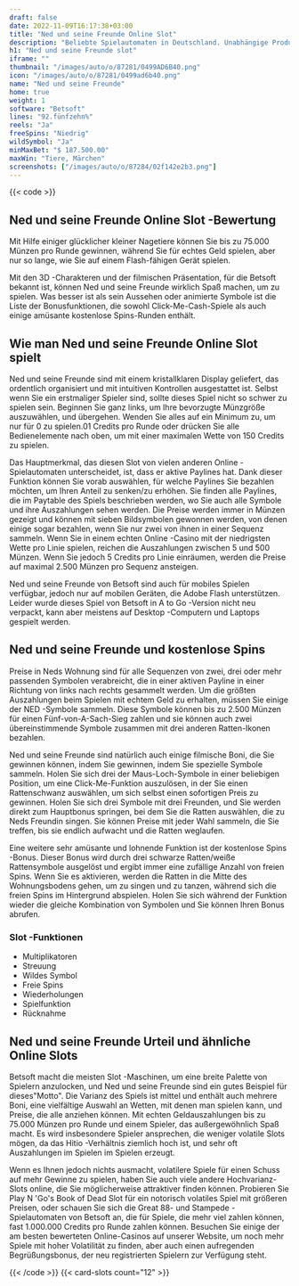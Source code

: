```yaml
---
draft: false
date: 2022-11-09T16:17:38+03:00
title: "Ned und seine Freunde Online Slot"
description: "Beliebte Spielautomaten in Deutschland. Unabhängige Produktbewertungen und exklusive Anmeldeangebote. Jetzt spielen!"
h1: "Ned und seine Freunde slot"
iframe: ""
thumbnail: "/images/auto/o/87281/0499AD6B40.png"
icon: "/images/auto/o/87281/0499ad6b40.png"
name: "Ned und seine Freunde"
home: true
weight: 1
software: "Betsoft"
lines: "92.fünfzehn%"
reels: "Ja"
freeSpins: "Niedrig"
wildSymbol: "Ja"
minMaxBet: "$ 187.500.00"
maxWin: "Tiere, Märchen"
screenshots: ["/images/auto/o/87284/02f142e2b3.png"]
---
```


{{< code >}}<h2>Ned und seine Freunde Online Slot -Bewertung</h2><p>Mit Hilfe einiger glücklicher kleiner Nagetiere können Sie bis zu 75.000 Münzen pro Runde gewinnen, während Sie für echtes Geld spielen, aber nur so lange, wie Sie auf einem Flash-fähigen Gerät spielen.</p><p>Mit den 3D -Charakteren und der filmischen Präsentation, für die Betsoft bekannt ist, können Ned und seine Freunde wirklich Spaß machen, um zu spielen. Was besser ist als sein Aussehen oder animierte Symbole ist die Liste der Bonusfunktionen, die sowohl Click-Me-Cash-Spiele als auch einige amüsante kostenlose Spins-Runden enthält.</p><h2>Wie man Ned und seine Freunde Online Slot spielt</h2><p>Ned und seine Freunde sind mit einem kristallklaren Display geliefert, das ordentlich organisiert und mit intuitiven Kontrollen ausgestattet ist. Selbst wenn Sie ein erstmaliger Spieler sind, sollte dieses Spiel nicht so schwer zu spielen sein. Beginnen Sie ganz links, um Ihre bevorzugte Münzgröße auszuwählen, und übergehen. Wenden Sie alles auf ein Minimum zu, um nur für 0 zu spielen.01 Credits pro Runde oder drücken Sie alle Bedienelemente nach oben, um mit einer maximalen Wette von 150 Credits zu spielen.</p><p>Das Hauptmerkmal, das diesen Slot von vielen anderen Online -Spielautomaten unterscheidet, ist, dass er aktive Paylines hat. Dank dieser Funktion können Sie vorab auswählen, für welche Paylines Sie bezahlen möchten, um Ihren Anteil zu senken/zu erhöhen. Sie finden alle Paylines, die im Paytable des Spiels beschrieben werden, wo Sie auch alle Symbole und ihre Auszahlungen sehen werden. Die Preise werden immer in Münzen gezeigt und können mit sieben Bildsymbolen gewonnen werden, von denen einige sogar bezahlen, wenn Sie nur zwei von ihnen in einer Sequenz sammeln. Wenn Sie in einem echten Online -Casino mit der niedrigsten Wette pro Linie spielen, reichen die Auszahlungen zwischen 5 und 500 Münzen. Wenn Sie jedoch 5 Credits pro Linie einräumen, werden die Preise auf maximal 2.500 Münzen pro Sequenz ansteigen.</p><p>Ned und seine Freunde von Betsoft sind auch für mobiles Spielen verfügbar, jedoch nur auf mobilen Geräten, die Adobe Flash unterstützen. Leider wurde dieses Spiel von Betsoft in A to Go -Version nicht neu verpackt, kann aber meistens auf Desktop -Computern und Laptops gespielt werden.</p><h2>Ned und seine Freunde und kostenlose Spins</h2><p>Preise in Neds Wohnung sind für alle Sequenzen von zwei, drei oder mehr passenden Symbolen verabreicht, die in einer aktiven Payline in einer Richtung von links nach rechts gesammelt werden. Um die größten Auszahlungen beim Spielen mit echtem Geld zu erhalten, müssen Sie einige der NED -Symbole sammeln. Diese Symbole können bis zu 2.500 Münzen für einen Fünf-von-A-Sach-Sieg zahlen und sie können auch zwei übereinstimmende Symbole zusammen mit drei anderen Ratten-Ikonen bezahlen.</p><p>Ned und seine Freunde sind natürlich auch einige filmische Boni, die Sie gewinnen können, indem Sie gewinnen, indem Sie spezielle Symbole sammeln. Holen Sie sich drei der Maus-Loch-Symbole in einer beliebigen Position, um eine Click-Me-Funktion auszulösen, in der Sie einen Rattenschwanz auswählen, um sich selbst einen sofortigen Preis zu gewinnen.  Holen Sie sich drei Symbole mit drei Freunden, und Sie werden direkt zum Hauptbonus springen, bei dem Sie die Ratten auswählen, die zu Neds Freundin singen. Sie können Preise mit jeder Wahl sammeln, die Sie treffen, bis sie endlich aufwacht und die Ratten weglaufen.</p><p>Eine weitere sehr amüsante und lohnende Funktion ist der kostenlose Spins -Bonus. Dieser Bonus wird durch drei schwarze Ratten/weiße Rattensymbole ausgelöst und ergibt immer eine zufällige Anzahl von freien Spins. Wenn Sie es aktivieren, werden die Ratten in die Mitte des Wohnungsbodens gehen, um zu singen und zu tanzen, während sich die freien Spins im Hintergrund abspielen. Holen Sie sich während der Funktion wieder die gleiche Kombination von Symbolen und Sie können Ihren Bonus abrufen.</p><h3>
Slot -Funktionen</h3><ul>
<li></span>
Multiplikatoren</li>
<li></span>
Streuung</li>
<li></span>
Wildes Symbol</li>
<li></span>
Freie Spins</li>
<li></span>
Wiederholungen</li>
<li></span>
Spielfunktion</li>
<li></span>
Rücknahme</li></ul><h2>Ned und seine Freunde Urteil und ähnliche Online Slots</h2><p>Betsoft macht die meisten Slot -Maschinen, um eine breite Palette von Spielern anzulocken, und Ned und seine Freunde sind ein gutes Beispiel für dieses"Motto". Die Varianz des Spiels ist mittel und enthält auch mehrere Boni, eine vielfältige Auswahl an Wetten, mit denen man spielen kann, und Preise, die alle anziehen können. Mit echten Geldauszahlungen bis zu 75.000 Münzen pro Runde und einem Spieler, das außergewöhnlich Spaß macht. Es wird insbesondere Spieler ansprechen, die weniger volatile Slots mögen, da das Hitio -Verhältnis ziemlich hoch ist, und sehr oft Auszahlungen im Spielen im Spielen erzeugt.</p><p>Wenn es Ihnen jedoch nichts ausmacht, volatilere Spiele für einen Schuss auf mehr Gewinne zu spielen, haben Sie auch viele andere Hochvarianz-Slots online, die Sie möglicherweise attraktiver finden können. Probieren Sie Play N 'Go's Book of Dead Slot für ein notorisch volatiles Spiel mit größeren Preisen, oder schauen Sie sich die Great 88- und Stampede -Spielautomaten von Betsoft an, die für Spiele, die mehr viel zahlen können, fast 1.000.000 Credits pro Runde zahlen können.  Besuchen Sie einige der am besten bewerteten Online-Casinos auf unserer Website, um noch mehr Spiele mit hoher Volatilität zu finden, aber auch einen aufregenden Begrüßungsbonus, der neu registrierten Spielern zur Verfügung steht.</p>{{< /code >}}
 {{< card-slots count="12" >}}